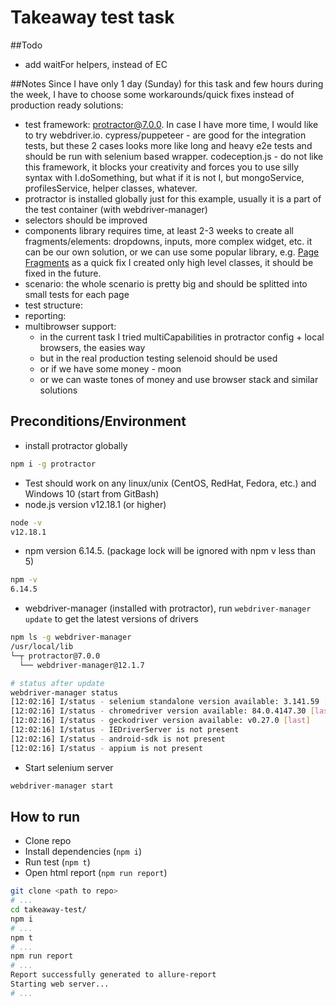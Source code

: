 # Takeaway test task

##Todo
- add waitFor helpers, instead of EC

##Notes
Since I have only 1 day (Sunday) for this task and few hours during the week, I have to choose some
workarounds/quick fixes instead of production ready solutions:

- test framework: protractor@7.0.0. In case I have more time, I would like to try webdriver.io.
  cypress/puppeteer - are good for the integration tests, but these 2 cases looks more like long and heavy e2e tests
  and should be run with selenium based wrapper.
  codeception.js - do not like this framework, it blocks your creativity and forces you to use silly syntax with
  I.doSomething, but what if it is not I, but mongoService, profilesService, helper classes, whatever.
- protractor is installed globally just for this example, usually it is a part of the test container (with webdriver-manager)
- selectors should be improved
- components library requires time, at least 2-3 weeks to create all fragments/elements: dropdowns, inputs, more complex widget, etc.
  it can be our own solution, or we can use some popular library, e.g. [Page Fragments](https://github.com/Xotabu4/protractor-element-extend)
  as a quick fix I created only high level classes, it should be fixed in the future.
- scenario: the whole scenario is pretty big and should be splitted into small tests for each page
- test structure:
- reporting:
- multibrowser support:
  - in the current task I tried multiCapabilities in protractor config + local browsers, the easies way
  - but in the real production testing selenoid should be used
  - or if we have some money - moon
  - or we can waste tones of money and use browser stack and similar solutions 
  

## Preconditions/Environment
* install protractor globally
```bash
npm i -g protractor
```
* Test should work on any linux/unix (CentOS, RedHat, Fedora, etc.) and Windows 10 (start from GitBash)
* node.js version v12.18.1 (or higher)
```bash
node -v
v12.18.1
```
* npm version 6.14.5. (package lock will be ignored with npm v less than 5)
```bash
npm -v
6.14.5
```
* webdriver-manager (installed with protractor), run `webdriver-manager update` to get the latest versions of drivers
```bash
npm ls -g webdriver-manager
/usr/local/lib
└─┬ protractor@7.0.0
  └── webdriver-manager@12.1.7

# status after update
webdriver-manager status
[12:02:16] I/status - selenium standalone version available: 3.141.59 [last]
[12:02:16] I/status - chromedriver version available: 84.0.4147.30 [last]
[12:02:16] I/status - geckodriver version available: v0.27.0 [last]
[12:02:16] I/status - IEDriverServer is not present
[12:02:16] I/status - android-sdk is not present
[12:02:16] I/status - appium is not present
```
* Start selenium server
```bash
webdriver-manager start
``` 

## How to run
* Clone repo
* Install dependencies (`npm i`)
* Run test (`npm t`)
* Open html report (```npm run report```)
```bash
git clone <path to repo>
# ...
cd takeaway-test/
npm i
# ...
npm t
# ...
npm run report
# ...
Report successfully generated to allure-report
Starting web server...
# ...
```